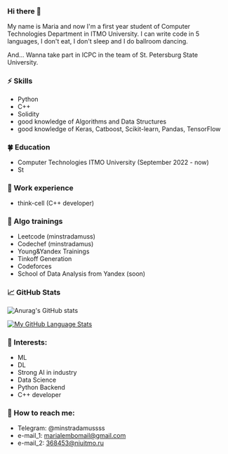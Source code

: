 ### Hi there 👋
My name is Maria and now I'm a first year student of Computer Technologies Department in ITMO University. I can write code in 5 languages, I don't eat, I don't sleep and I do ballroom dancing.

And... Wanna take part in ICPC in the team of St. Petersburg State University.

### ⚡ Skills
* Python
* C++
* Solidity
* good knowledge of Algorithms and Data Structures
* good knowledge of Keras, Catboost, Scikit-learn, Pandas, TensorFlow

### 🍀 Education
* Computer Technologies ITMO University (September 2022 - now)
* St

### 💜 Work experience
* think-cell (C++ developer)

### 🗿 Algo trainings
* Leetcode   (minstradamuss)
* Codechef   (minstradamus)
* Young&Yandex Trainings
* Tinkoff Generation
* Сodeforces
* School of Data Analysis from Yandex (soon) 

### 📈 GitHub Stats
![Anurag's GitHub stats](https://github-readme-stats.vercel.app/api?username=minstradamuss&show_icons=true&theme=merko)

[![My GitHub Language Stats](https://github-readme-stats.vercel.app/api/top-langs/?username=minstradamuss&langs_count=5&theme=transparent)]()


### 🌱 Interests:
- ML
- DL
- Strong AI in industry
- Data Science
- Python Backend
- C++ developer

### 💬 How to reach me: 
* Telegram: @minstradamussss
* e-mail_1: marialembomail@gmail.com
* e-mail_2: 368453@niuitmo.ru

